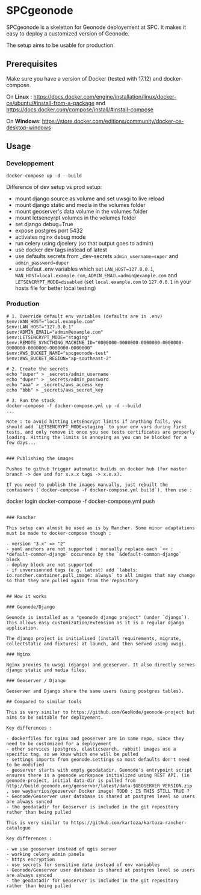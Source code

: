 # SPCgeonode

SPCgeonode is a skeletton for Geonode deployement at SPC. It makes it easy to deploy a customized version of Geonode.

The setup aims to be usable for production.

## Prerequisites

Make sure you have a version of Docker (tested with 17.12) and docker-compose.

On **Linux** : https://docs.docker.com/engine/installation/linux/docker-ce/ubuntu/#install-from-a-package and https://docs.docker.com/compose/install/#install-compose

On **Windows**: https://store.docker.com/editions/community/docker-ce-desktop-windows


## Usage

### Developpement

```
docker-compose up -d --build
```

Difference of dev setup vs prod setup:

- mount django source as volume and set uwsgi to live reload
- mount django static and media in the volumes folder
- mount geoserver's data volume in the volumes folder
- mount letsencyrpt volumes in the volumes folder
- set django debug=True
- expose postgres port 5432
- activates nginx debug mode
- run celery using djcelery (so that output goes to admin) 
- use docker dev tags instead of latest
- use defaults secrets from _dev-secrets `admin_username=super` and `admin_password=duper`
- use defaut .env variables which set `LAN_HOST=127.0.0.1`, `WAN_HOST=local.example.com`, `ADMIN_EMAIL=admin@example.com` and `LETSENCRYPT_MODE=disabled` (set `local.example.com` to `127.0.0.1` in your hosts file for better local testing)


### Production

```
# 1. Override default env variables (defaults are in .env)
$env:WAN_HOST="local.example.com"
$env:LAN_HOST="127.0.0.1"
$env:ADMIN_EMAIL="admin@example.com"
$env:LETSENCRYPT_MODE="staging"
$env:REMOTE_SYNCTHING_MACHINE_ID="0000000-0000000-0000000-0000000-0000000-0000000-0000000-0000000"
$env:AWS_BUCKET_NAME="spcgeonode-test"
$env:AWS_BUCKET_REGION="ap-southeast-2"

# 2. Create the secrets
echo "super" > _secrets/admin_username
echo "duper" > _secrets/admin_password
echo "aaa" > _secrets/aws_access_key
echo "bbb" > _secrets/aws_secret_key

# 3. Run the stack
docker-compose -f docker-compose.yml up -d --build
...

Note : to avoid hitting LetsEncrypt limits if anything fails, you should add `LETSENCRYPT_MODE=staging` to your env vars during first tests, and only remove it once you see tests certificates are properly loading. Hitting the limits is annoying as you can be blocked for a few days...


### Publishing the images

Pushes to github trigger automatic builds on docker hub (for master branch -> dev and for x.x.x tags -> x.x.x).

If you need to publish the images manually, just rebuilt the containers (`docker-compose -f docker-compose.yml build`), then use :

```
docker login
docker-compose -f docker-compose.yml push
```

### Rancher

This setup can almost be used as is by Rancher. Some minor adaptations must be made to docker-compose though : 

- version "3.x" => "2"
- yaml anchors are not supported : manually replace each `<< : *default-common-django` occurence by the `&default-common-django` block
- deploy block are not supported
- if unversionned tags (e.g. latest) add `labels: io.rancher.container.pull_image: always` to all images that may change so that they are pulled again from the repository


## How it works

### Geonode/Django

Geonode is installed as a "geonode django project" (under `django`). This allows easy customization/extension as it is a regular django application.

The django project is initialised (install requirements, migrate, collectstatic and fixtures) at launch, and then served using uwsgi.

### Nginx

Nginx proxies to uwsgi (django) and geoserver. It also directly serves django static and media files.

### Geoserver / Django

Geoserver and Django share the same users (using postgres tables).

## Compared to similar tools

This is very similar to https://github.com/GeoNode/geonode-project but aims to be suitable for deployement.

Key differences :

- dockerfiles for nginx and geoserver are in same repo, since they need to be customized for a deployement
- other services (postgres, elasticsearch, rabbit) images use a specific tag, so we know which one will be pulled 
- settings imports from geonode.settings so most defaults don't need to be modified
- geoserver starts with empty geodatadir. Geonode's entrypoint script ensures there is a geonode workspace initialized using REST API. (in geonode-project, initial data-dir is pulled from http://build.geonode.org/geoserver/latest/data-$GEOSERVER_VERSION.zip , see waybarrios/geoserver Docker image) TODO : IS THIS STILL TRUE ?
- Geonode/Geoserver user database is shared at postgres level so users are always synced
- the geodatadir for Geoserver is included in the git repository rather than being pulled

This is very similar to https://github.com/kartoza/kartoza-rancher-catalogue

Key differences :

- we use geoserver instead of qgis server
- working celery admin panels
- https encryption
- use secrets for sensitive data instead of env variables
- Geonode/Geoserver user database is shared at postgres level so users are always synced
- the geodatadir for Geoserver is included in the git repository rather than being pulled
